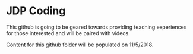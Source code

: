 # JDP Coding 

This github is going to be geared towards providing teaching experiences for those interested and 
will be paired with videos.

Content for this github folder will be populated on 11/5/2018.
